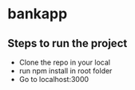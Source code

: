 # bankapp
 ## Steps to run the project
 - Clone the repo in your local
 - run npm install in root folder
 - Go to localhost:3000
